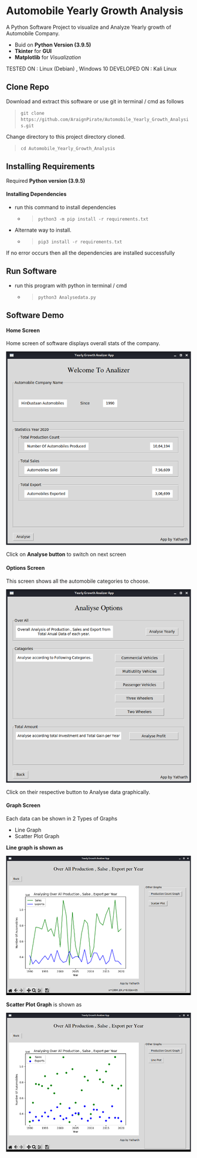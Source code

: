 # Automobile Yearly Growth Analysis

A Python Software Project to visualize and Analyze Yearly growth of Automobile Company.

- Buid on **Python Version (3.9.5)**
- **Tkinter** for **GUI**
- **Matplotlib** for *Visualization*

TESTED ON : Linux (Debian) , Windows 10
DEVELOPED ON : Kali Linux

## Clone Repo

Download and extract this software or use git in terminal / cmd  as follows

> `git clone https://github.com/AraignPirate/Automobile_Yearly_Growth_Analysis.git`

Change directory to this project directory cloned.

> `cd Automobile_Yearly_Growth_Analysis`

## Installing Requirements

Required **Python version (3.9.5)**

#### Installing Dependencies

- run this command to install dependencies
  - > `python3 -m pip install -r requirements.txt`
- Alternate way to install.
  - > `pip3 install -r requirements.txt`

If no error occurs then all the dependencies are installed successfully

## Run Software

- run this program with python in terminal / cmd
  - > `python3 Analysedata.py`

## Software Demo 

#### Home Screen

Home screen of software displays overall stats of the company.

![Image of Home page](https://github.com/AraignPirate/Automobile_Yearly_Growth_Analysis/blob/main/Demo/home_screen.png)

Click on **Analyse button** to switch on next screen

#### Options Screen

This screen shows all the automobile categories to choose.

![Main Screen](https://github.com/AraignPirate/Automobile_Yearly_Growth_Analysis/blob/main/Demo/Analyse_options.png)

Click on their respective button to Analyse data graphically.

#### Graph Screen

Each data can be shown in 2 Types of Graphs 
  - Line Graph
  - Scatter Plot Graph

**Line graph is shown as**

![Line Graph](https://github.com/AraignPirate/Automobile_Yearly_Growth_Analysis/blob/main/Demo/graph_line.png)

**Scatter Plot Graph** is shown as

![Scatter Plot Graph](https://github.com/AraignPirate/Automobile_Yearly_Growth_Analysis/blob/main/Demo/graph%20scatter.png)



